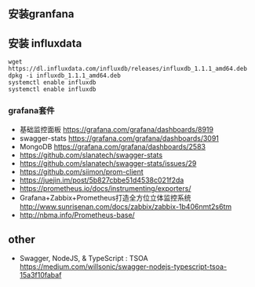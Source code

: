 ## 安装granfana


## 安装 influxdata
```
wget https://dl.influxdata.com/influxdb/releases/influxdb_1.1.1_amd64.deb
dpkg -i influxdb_1.1.1_amd64.deb
systemctl enable influxdb
systemctl enable influxdb
```




### grafana套件
- 基础监控面板 https://grafana.com/grafana/dashboards/8919
- swagger-stats  https://grafana.com/grafana/dashboards/3091
- MongoDB  https://grafana.com/grafana/dashboards/2583
- https://github.com/slanatech/swagger-stats
- https://github.com/slanatech/swagger-stats/issues/29
- https://github.com/siimon/prom-client
- https://juejin.im/post/5b827cbbe51d4538c021f2da
- https://prometheus.io/docs/instrumenting/exporters/  
- Grafana+Zabbix+Prometheus打造全方位立体监控系统 http://www.sunrisenan.com/docs/zabbix/zabbix-1b406nmt2s6tm 
- http://nbma.info/Prometheus-base/

## other
- Swagger, NodeJS, & TypeScript : TSOA  https://medium.com/willsonic/swagger-nodejs-typescript-tsoa-15a3f10fabaf